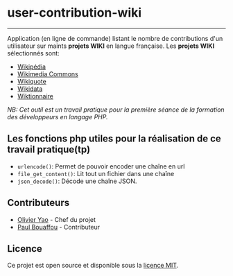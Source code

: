 # user-contribution-wiki
---------------------------------------------------------------------------------------------------------------------------------------

Application (en ligne de commande) listant le nombre de contributions d'un utilisateur sur maints **projets WIKI** en langue française.
Les **projets WIKI** sélectionnés sont:
* [Wikipédia](https://fr.wikipedia.org)
* [Wikimedia Commons](https://commons.wikimedia.org)
* [Wikiquote](https://fr.wikiquote.org)
* [Wikidata](https://wikidata.org)
* [Wiktionnaire](https://fr.wiktionary.org)

*NB: Cet outil est un travail pratique pour la première séance de la formation des développeurs en langage PHP.*

## Les fonctions php utiles pour la réalisation de ce travail pratique(tp)

- `urlencode()`: Permet de pouvoir encoder une chaîne en url
- `file_get_content()`: Lit tout un fichier dans une chaîne
- `json_decode()`: Décode une chaîne JSON.

## Contributeurs

* [Olivier Yao](https://github.com/yjolivier) - Chef du projet
* [Paul Bouaffou](https://github.com/paulbouaffou) - Contributeur

## Licence
Ce projet est open source et disponible sous la [licence MIT](LICENSE).
